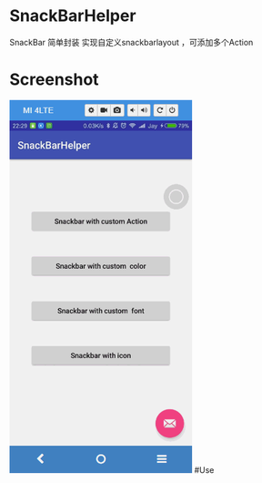 # SnackBarHelper
SnackBar 简单封装 实现自定义snackbarlayout ，可添加多个Action
# Screenshot
![](image/snackbar.gif)
#Use
